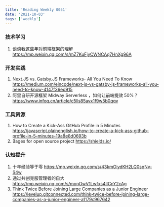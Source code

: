 ```yaml
---
title: 'Reading Weekly 0051'
date: '2021-10-03'
tags: ['weekly']
---
```


### 技术学习

1. 谈谈我这些年对前端框架的理解 https://mp.weixin.qq.com/s/mZ7KuFjyCWNCAq7HnXg96A

### 开发实践

1. Next.JS vs. Gatsby.JS Frameworks- All You Need To Know https://medium.com/eincode/next-js-vs-gatsby-js-frameworks-all-you-need-to-know-4147f36ed915
2. 阿里自研开源框架 Midway Serverless ，如何让前端提效 50%？ https://www.infoq.cn/article/c5lls85avx1f9w5b0qqv

### 工具资源

1. How to Create a Kick-Ass GitHub Profile in 5 Minutes https://javascript.plainenglish.io/how-to-create-a-kick-ass-github-profile-in-5-minutes-19a8e8d0693b
2. Bages for open source project https://shields.io/

### 认知提升

1. 十年经验等于零 https://mp.weixin.qq.com/s/43kmOiydKH2LQ0sqNv-S4w
2. 通过共创克服管理者的自大 https://mp.weixin.qq.com/s/mopOwV1Lwfxs4lICnY2cAg
3. Think Twice Before Joining Large Companies as a Junior Engineer https://levelup.gitconnected.com/think-twice-before-joining-large-companies-as-a-junior-engineer-a1179c967642
